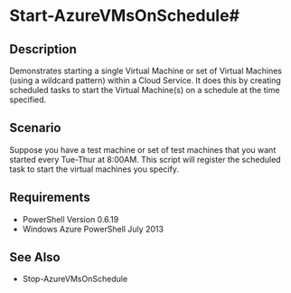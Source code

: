 # Start-AzureVMsOnSchedule#
## Description ##
Demonstrates starting a single Virtual Machine or set of Virtual Machines (using a wildcard pattern) within a Cloud Service.  It does this by creating scheduled tasks to start the Virtual Machine(s) on a schedule at the time specified.
## Scenario ##
Suppose you have a test machine or set of test machines that you want started every Tue-Thur at 8:00AM.  This script will register the scheduled task to start the virtual machines you specify.
## Requirements ##

- PowerShell Version 0.6.19
- Windows Azure PowerShell July 2013

## See Also ##
- Stop-AzureVMsOnSchedule
